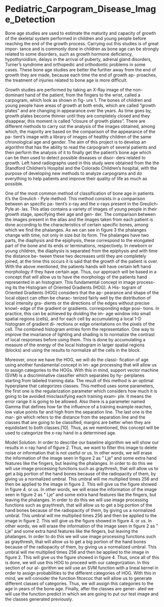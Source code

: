 # Pediatric_Carpogram_Disease_Image_Detection

Bone age studies are used to estimate the maturity and capacity of growth of the skeletal system performed in children and young people before reaching the end of the growth process. Carrying out this studies is of great impor- tance and is commonly done in children as bone age can be strongly related to some disorders, such as growth hormone deficiency, hypothyroidism, delays in the arrival of puberty, adrenal gland disorders, Turner’s syndrome and orthopedic and orthodontic problems in some cases. These bone age studies are better the further away from the end of growth they are made, because each time the end of growth ap- proaches, the treatment of injuries related to bone age is more difficult.

Growth studies are performed by taking an X-Ray image of the non-dominant hand of the patient, from the fingers to the wrist, called a carpogram, which look as shown in fig- ure 1. The bones of children and young people have areas of growth at both ends, which are called ”growth plates” and are changing in appearance over the years. As time goes by, growth plates become thinner until they are completely closed and they disappear, this moment is called ”closure of growth plates”. There are different methods to carry out the analysis of the images obtained, among which, the majority are based on the comparison of the appearance of the pa- tient’s image with a library of images of healthy children of the same chronological age and gender.
The aim of this project is to develop an algorithm that has the ability to read the carpogram of several patients and then perform the analysis of it to finally get the patient’s bone age which can be then used to detect possible diseases or disor- ders related to growth. Left hand radiographs used in this study were obtained from the the Standford Children’s Hospital and the Colorado Children’s hospital, with the purpose of developing new methods to analyze carpograms and do everything to help patients and improve their quality of life as much as possible.

One of the most common method of classification of bone age in patients it’s the Greulich - Pyle method. This method consists in a comparison between an specific pa- tient’s x-ray and the x-rays present in the Greulich-Pyle at- las. This atlas contains a variety of images of young people in their growth stage, specifying their age and gen- der. The comparison between the images present in the atlas and the images taken from each patient is done according to the characteristics of certain specific bones, among which we find the phalanges.
As we can see in figure 3 the phalanges change with time, not only in size but its form. The phalanges have two parts, the diaphysis and the epiphysis, these correspond to the elongated part of the bone and its ends or terminations, respectively. In newborn or young children, the diaphysis is separated from the epiphysis and with time the distance be- tween these two decreases until they are completely joined, at the time this occurs it is said that the growth of the patient is over. 
With the above mentioned, the patients hands will have certain left hand morphology if they have certain age. Thus, our approach will be based in a concept that will allow us to have the morphology of the patients hand represented in an histogram. This fundamental concept in image process- ing its the Histogram of Oriented Gradients (HOG). A His- togram of Oriented Gradients (HOG) considers that the ap- pearance and shape of the local object can often be charac- terized fairly well by the distribution of local intensity gra- dients or the directions of the edges without precise knowl- edge of the gradient or gradients. corresponding edge posi- tions. In practice, this can be achieved by dividing the im- age window into small spatial regions (cells), and for each cell by accumulating a local 1-D histogram of gradient di- rections or edge orientations on the pixels of the cell. The combined histogram entries form the representation. One way to improve the invariance of lighting and shading is to normalize the contrast of local responses before using them. This is done by accumulating a measure of the energy of the local histogram in larger spatial regions (blocks) and using the results to normalize all the cells in the block.

Moreover, once we have the HOG, we will do the classi- fication of age using another fundamental concept in im- age processing that will allow us to assign categories to the HOGs. With this in mind, support vector machine (SVM) is a discriminative classifier which separates by hy- perplanes starting from labeled training data. The result of this method is an optimal hyperplane that categorizes classes. This method uses some parameters, the first one is the regularization parameter which considers how much it is going to be avoided misclassifying each training exam- ple. It means the error range it is going to be allowed. Also there is a parameter named Gamma that defines how far the influence of a training example reaches, low value points far and high from the separation line. The last one is the mar- gin which refers to the distance from the separation line and the classes that are going to be classified, margins are better when they are equidistant to both classes.[10]. Thus, as we mentioned, this concept will be used to categorize the x-ray hand in a determined age.

Model Solution:
In order to describe our baseline algorithm we will show our results in x-ray hand of figure 2. Thus, we want to filter this image to delete noise or information that is not useful or us. In other words, we will erase the information of the image seen in figure 2 as ” Lje” and some extra hand features like the fingers, but leaving the phalanges. In order to do this we will use image processing functions such as graythresh, that will allow us to get a big portion of the hand bones because of the radiopacity of them, by giving us a normalized umbral. This umbral will me multiplied times 256 and then be applied to the image in figure 2. This will give us the figure showed in figure 4. or us. In other words, we will erase the information of the image seen in figure 2 as ” Lje” and some extra hand features like the fingers, but leaving the phalanges. In order to do this we will use image processing functions such as graythresh, that will allow us to get a big portion of the hand bones because of the radiopacity of them, by giving us a normalized umbral. This umbral will me multiplied times 256 and then be applied to the image in figure 2. This will give us the figure showed in figure 4. or us. In other words, we will erase the information of the image seen in figure 2 as ” Lje” and some extra hand features like the fingers, but leaving the phalanges. In order to do this we will use image processing functions such as graythresh, that will allow us to get a big portion of the hand bones because of the radiopacity of them, by giving us a normalized umbral. This umbral will me multiplied times 256 and then be applied to the image in figure 2. This will give us the figure showed in figure 4. Thus, once all of this is done, we will use this HOG to proceed with our categorization. In this section of our al- gorithm we will use an SVM function with a lineal kernel in order to assign probabilities to the different categories of HOG. With this in mind, we will consider the function fitcecoc that will allow us to generate different classes of categories. Thus, we will assign this categories to the age in years of the bone age. Finally, after the classes are gener- ated we will use the function predict in which we are going to put our test image and the classes generated previously.
